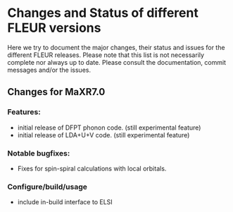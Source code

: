 # Changes and Status of different FLEUR versions


Here we try to document the major changes, their status and issues for the different FLEUR releases. Please note that this list is not necessarily complete nor always up to date. Please consult the documentation, commit messages and/or the issues.

## Changes for MaXR7.0

### Features:

- initial release of DFPT phonon code. (still experimental feature)
- initial release of LDA+U+V code. (still experimental feature)

### Notable bugfixes:

- Fixes for spin-spiral calculations with local orbitals.

### Configure/build/usage
- include in-build interface to ELSI

